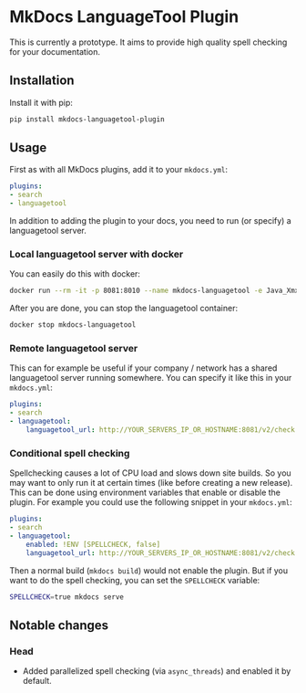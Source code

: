 # MkDocs LanguageTool Plugin

This is currently a prototype.
It aims to provide high quality spell checking for your documentation.

## Installation

Install it with pip:
```bash
pip install mkdocs-languagetool-plugin
```

## Usage

First as with all MkDocs plugins, add it to your `mkdocs.yml`:
```yaml
plugins:
- search
- languagetool
```

In addition to adding the plugin to your docs, you need to run (or specify) a languagetool server.

### Local languagetool server with docker

You can easily do this with docker:
```bash
docker run --rm -it -p 8081:8010 --name mkdocs-languagetool -e Java_Xmx=2g -d erikvl87/languagetool
```

After you are done, you can stop the languagetool container:
```bash
docker stop mkdocs-languagetool
```

### Remote languagetool server

This can for example be useful if your company / network has a shared languagetool server running somewhere.
You can specify it like this in your `mkdocs.yml`:
```yaml
plugins:
- search
- languagetool:
    languagetool_url: http://YOUR_SERVERS_IP_OR_HOSTNAME:8081/v2/check
```

### Conditional spell checking

Spellchecking causes a lot of CPU load and slows down site builds.
So you may want to only run it at certain times (like before creating a new release).
This can be done using environment variables that enable or disable the plugin.
For example you could use the following snippet in your `mkdocs.yml`:
```yaml
plugins:
- search
- languagetool:
    enabled: !ENV [SPELLCHECK, false]
    languagetool_url: http://YOUR_SERVERS_IP_OR_HOSTNAME:8081/v2/check
```

Then a normal build (`mkdocs build`) would not enable the plugin.
But if you want to do the spell checking, you can set the `SPELLCHECK` variable:
```bash
SPELLCHECK=true mkdocs serve
```

## Notable changes

### Head

- Added parallelized spell checking (via `async_threads`) and enabled it by default.

